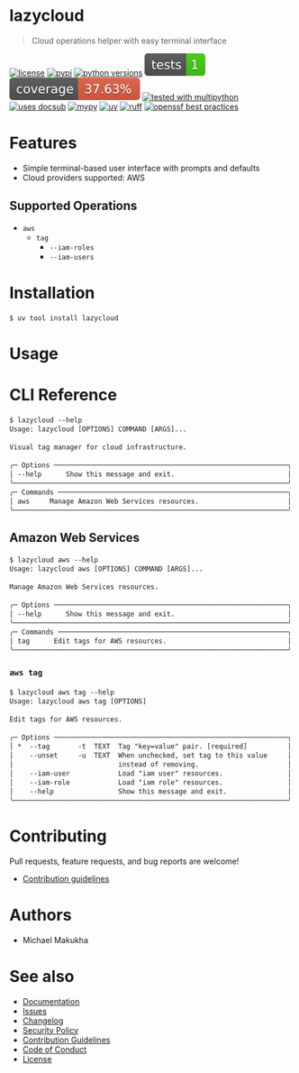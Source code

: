 # lazycloud
<!-- docsub: begin -->
<!-- docsub: exec yq '"> " + .project.description' pyproject.toml -->
> Cloud operations helper with easy terminal interface
<!-- docsub: end -->

<!-- docsub: begin -->
<!-- docsub: include docs/badges.md -->
[![license](https://img.shields.io/github/license/makukha/lazycloud.svg)](https://github.com/makukha/lazycloud/blob/main/LICENSE)
[![pypi](https://img.shields.io/pypi/v/lazycloud.svg#v0.1.0)](https://pypi.org/project/lazycloud)
[![python versions](https://img.shields.io/pypi/pyversions/lazycloud.svg)](https://pypi.org/project/lazycloud)
[![tests](https://raw.githubusercontent.com/makukha/lazycloud/v0.1.0/docs/img/badge/tests.svg)](https://github.com/makukha/lazycloud)
[![coverage](https://raw.githubusercontent.com/makukha/lazycloud/v0.1.0/docs/img/badge/coverage.svg)](https://github.com/makukha/lazycloud)
[![tested with multipython](https://img.shields.io/badge/tested_with-multipython-x)](https://github.com/makukha/multipython)
[![uses docsub](https://img.shields.io/endpoint?url=https://raw.githubusercontent.com/makukha/docsub/refs/heads/main/docs/badge/v1.json)](https://github.com/makukha/docsub)
[![mypy](https://img.shields.io/badge/type_checked-mypy-%231674b1)](http://mypy.readthedocs.io)
[![uv](https://img.shields.io/endpoint?url=https://raw.githubusercontent.com/astral-sh/uv/main/assets/badge/v0.json)](https://github.com/astral-sh/ruff)
[![ruff](https://img.shields.io/endpoint?url=https://raw.githubusercontent.com/astral-sh/ruff/main/assets/badge/v2.json)](https://github.com/astral-sh/ruff)
[![openssf best practices](https://www.bestpractices.dev/projects/11073/badge)](https://www.bestpractices.dev/projects/)
<!-- docsub: end -->


# Features

<!-- docsub: begin -->
<!-- docsub: include docs/features.md -->
- Simple terminal-based user interface with prompts and defaults
- Cloud providers supported: AWS
<!-- docsub: end -->

## Supported Operations

- `aws`
  - `tag`
    - `--iam-roles`
    - `--iam-users`


# Installation

```shell
$ uv tool install lazycloud
```


# Usage

<!-- docsub: begin #usage.md -->
<!-- docsub: include docs/usage.md -->
<!-- docsub: end #usage.md -->


# CLI Reference

<!-- docsub: begin #cli.md -->
<!-- docsub: include docs/cli.md -->
<!-- docsub: begin -->
<!-- docsub: help lazycloud -->
<!-- docsub: lines after 2 upto -1 -->
<!-- docsub: strip -->
```shell
$ lazycloud --help
Usage: lazycloud [OPTIONS] COMMAND [ARGS]...

Visual tag manager for cloud infrastructure.

╭─ Options ──────────────────────────────────────────────────────────╮
│ --help      Show this message and exit.                            │
╰────────────────────────────────────────────────────────────────────╯
╭─ Commands ─────────────────────────────────────────────────────────╮
│ aws     Manage Amazon Web Services resources.                      │
╰────────────────────────────────────────────────────────────────────╯
```
<!-- docsub: end -->

## Amazon Web Services

<!-- docsub: begin -->
<!-- docsub: help lazycloud aws -->
<!-- docsub: lines after 2 upto -1 -->
<!-- docsub: strip -->
```shell
$ lazycloud aws --help
Usage: lazycloud aws [OPTIONS] COMMAND [ARGS]...

Manage Amazon Web Services resources.

╭─ Options ──────────────────────────────────────────────────────────╮
│ --help      Show this message and exit.                            │
╰────────────────────────────────────────────────────────────────────╯
╭─ Commands ─────────────────────────────────────────────────────────╮
│ tag      Edit tags for AWS resources.                              │
╰────────────────────────────────────────────────────────────────────╯
```
<!-- docsub: end -->


### `aws tag`

<!-- docsub: begin -->
<!-- docsub: help lazycloud aws tag -->
<!-- docsub: lines after 2 upto -1 -->
<!-- docsub: strip -->
```shell
$ lazycloud aws tag --help
Usage: lazycloud aws tag [OPTIONS]

Edit tags for AWS resources.

╭─ Options ──────────────────────────────────────────────────────────╮
│ *  --tag       -t  TEXT  Tag "key=value" pair. [required]          │
│    --unset     -u  TEXT  When unchecked, set tag to this value     │
│                          instead of removing.                      │
│    --iam-user            Load "iam user" resources.                │
│    --iam-role            Load "iam role" resources.                │
│    --help                Show this message and exit.               │
╰────────────────────────────────────────────────────────────────────╯
```
<!-- docsub: end -->
<!-- docsub: end #cli.md -->


# Contributing

Pull requests, feature requests, and bug reports are welcome!

* [Contribution guidelines](https://github.com/makukha/lazycloud/blob/main/.github/CONTRIBUTING.md)


# Authors

* Michael Makukha


# See also

* [Documentation](https://github.com/makukha/lazycloud#readme)
* [Issues](https://github.com/makukha/lazycloud/issues)
* [Changelog](https://github.com/makukha/lazycloud/blob/main/CHANGELOG.md)
* [Security Policy](https://github.com/makukha/lazycloud/blob/main/.github/SECURITY.md)
* [Contribution Guidelines](https://github.com/makukha/lazycloud/blob/main/.github/CONTRIBUTING.md)
* [Code of Conduct](https://github.com/makukha/lazycloud/blob/main/.github/CODE_OF_CONDUCT.md)
* [License](https://github.com/makukha/lazycloud/blob/main/LICENSE)
